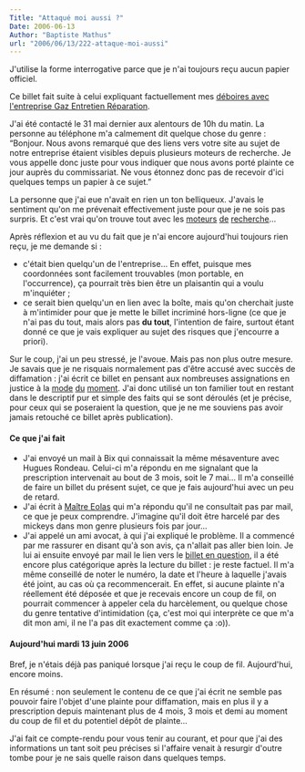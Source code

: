 ```yaml
---
Title: "Attaqué moi aussi ?"
Date: 2006-06-13
Author: "Baptiste Mathus"
url: "2006/06/13/222-attaque-moi-aussi"
---
```




J'utilise la forme interrogative parce que je n'ai toujours reçu aucun
papier officiel.

Ce billet fait suite à celui expliquant factuellement mes [déboires avec
l'entreprise Gaz Entretien
Réparation](http://batmat.net/blog/2006/02/08/214-ger-gaz-entretien-reparation-a-toulouse-societe-a-eviter-absolument).

J'ai été contacté le 31 mai dernier aux alentours de 10h du matin. La
personne au téléphone m'a calmement dit quelque chose du genre :
“Bonjour. Nous avons remarqué que des liens vers votre site au sujet de
notre entreprise étaient visibles depuis plusieurs moteurs de recherche.
Je vous appelle donc juste pour vous indiquer que nous avons porté
plainte ce jour auprès du commissariat. Ne vous étonnez donc pas de
recevoir d'ici quelques temps un papier à ce sujet.”

La personne que j'ai eue n'avait en rien un ton belliqueux. J'avais le
sentiment qu'on me prévenait effectivement juste pour que je ne sois pas
surpris. Et c'est vrai qu'on trouve tout avec les
[moteurs](http://www.google.fr/search?q=gaz+entretien+r%C3%A9paration)
[de](http://search.yahoo.com/search?p=gaz+entretien+r%C3%A9paration+toulouse)
[recherche](http://search.msn.fr/results.aspx?q=gaz+entretien+r%C3%A9paration+toulouse)...

Après réflexion et au vu du fait que je n'ai encore aujourd'hui toujours
rien reçu, je me demande si :

-   c'était bien quelqu'un de l'entreprise... En effet, puisque mes
    coordonnées sont facilement trouvables (mon portable, en
    l'occurrence), ça pourrait très bien être un plaisantin qui a voulu
    m'inquiéter ;
-   ce serait bien quelqu'un en lien avec la boîte, mais qu'on cherchait
    juste à m'intimider pour que je mette le billet incriminé hors-ligne
    (ce que je n'ai pas du tout, mais alors pas **du tout**, l'intention
    de faire, surtout étant donné ce que je vais expliquer au sujet des
    risques que j'encourre a priori).

Sur le coup, j'ai un peu stressé, je l'avoue. Mais pas non plus outre
mesure. Je savais que je ne risquais normalement pas d'être accusé avec
succès de diffamation : j'ai écrit ce billet en pensant aux nombreuses
assignations en justice à la
[mode](http://www.prendreuncafe.com/blog/2006/01/18/380-il-veut-de-la-pub-il-va-en-avoir)
[du](http://www.monputeaux.com/proces/)
[moment](bix.enix.org/index.php/2006/06/13/996-attaque-pour-diffamation-3-et-fin).
J'ai donc utilisé un ton familier tout en restant dans le descriptif pur
et simple des faits qui se sont déroulés (et je précise, pour ceux qui
se poseraient la question, que je ne me souviens pas avoir jamais
retouché ce billet après publication).

#### Ce que j'ai fait

-   J'ai envoyé un mail à Bix qui connaissait la même mésaventure avec
    Hugues Rondeau. Celui-ci m'a répondu en me signalant que la
    prescription intervenait au bout de 3 mois, soit le 7 mai... Il m'a
    conseillé de faire un billet du présent sujet, ce que je fais
    aujourd'hui avec un peu de retard.
-   J'ai écrit à [Maître Eolas](http://maitre.eolas.free.fr) qui m'a
    répondu qu'il ne consultait pas par mail, ce que je peux comprendre.
    J'imagine qu'il doit être harcelé par des mickeys dans mon genre
    plusieurs fois par jour...
-   J'ai appelé un ami avocat, à qui j'ai expliqué le problème. Il a
    commencé par me rassurer en disant qu'à son avis, ça n'allait pas
    aller bien loin. Je lui ai ensuite envoyé par mail le lien vers le
    [billet en
    question](http://batmat.net/blog/2006/02/08/214-ger-gaz-entretien-reparation-a-toulouse-societe-a-eviter-absolument),
    il a été encore plus catégorique après la lecture du billet : je
    reste factuel. Il m'a même conseillé de noter le numéro, la date et
    l'heure à laquelle j'avais été joint, au cas où ça recommencerait.
    En effet, si aucune plainte n'a réellement été déposée et que je
    recevais encore un coup de fil, on pourrait commencer à appeler cela
    du harcèlement, ou quelque chose du genre tentative d'intimidation
    (ça, c'est moi qui interprète ce que m'a dit mon ami, il ne l'a pas
    dit exactement comme ça :o)).

#### Aujourd'hui mardi 13 juin 2006

Bref, je n'étais déjà pas paniqué lorsque j'ai reçu le coup de fil.
Aujourd'hui, encore moins.

En résumé : non seulement le contenu de ce que j'ai écrit ne semble pas
pouvoir faire l'objet d'une plainte pour diffamation, mais en plus il y
a prescription depuis maintenant plus de 4 mois, 3 mois et demi au
moment du coup de fil et du potentiel dépôt de plainte...

J'ai fait ce compte-rendu pour vous tenir au courant, et pour que j'ai
des informations un tant soit peu précises si l'affaire venait à
resurgir d'outre tombe pour je ne sais quelle raison dans quelques
temps.

